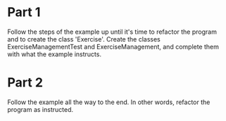 
# Part 1
Follow the steps of the example up until it's time to refactor the program and to create the class 'Exercise'. Create the classes ExerciseManagementTest and ExerciseManagement, and complete them with what the example instructs.

# Part 2
Follow the example all the way to the end. In other words, refactor the program as instructed.